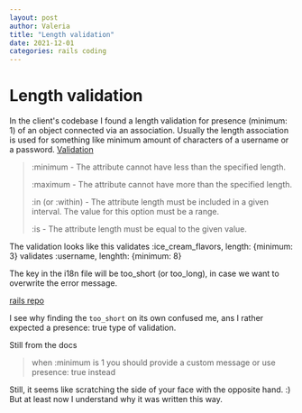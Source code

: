 ```yaml
---
layout: post
author: Valeria
title: "Length validation"
date: 2021-12-01
categories: rails coding
---
```

# Length validation

In the client's codebase I found a length validation for presence (minimum: 1) of an object
connected via an association.
Usually the length association is used for something like minimum amount of
characters of a username or a password.
[Validation](https://guides.rubyonrails.org/active_record_validations.html#length)

> :minimum - The attribute cannot have less than the specified length.
>
> :maximum - The attribute cannot have more than the specified length.
>
> :in (or :within) - The attribute length must be included in a given interval. The value for this option must be a range.
>
> :is - The attribute length must be equal to the given value.

The validation looks like this
validates :ice_cream_flavors, length: {minimum: 3}
validates :username, lenghth: {minimum: 8}

The key in the i18n file will be too_short (or too_long), in case we want to
overwrite the error message.

[rails repo](https://github.com/rails/rails/blob/f95c0b7e96eb36bc3efc0c5beffbb9e84ea664e4/activemodel/lib/active_model/locale/en.yml#L21)

I see why finding the `too_short` on its own confused me, ans I rather expected
a presence: true type of validation.

Still from the docs
> when :minimum is 1 you should provide a custom message or use presence: true instead

Still, it seems like scratching the side of your face with the opposite hand. :)
But at least now I understand why it was written this way.
